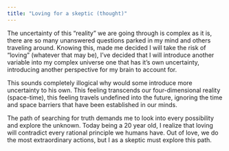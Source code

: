 ```yaml
---
title: "Loving for a skeptic (thought)"
---
```

The uncertainty of this “reality” we are going through is complex as it is, there are so many unanswered questions parked in my mind and others traveling around. Knowing this, made me decided I will take the risk of “loving” (whatever that may be), I’ve decided that I will introduce another variable into my complex universe one that has it’s own uncertainty, introducing another perspective for my brain to account for.

This sounds completely illogical why would some introduce more uncertainty to his own. This feeling transcends our four-dimensional reality (space-time), this feeling travels undefined into the future, ignoring the time and space barriers that have been established in our minds.

The path of searching for truth demands me to look into every possibility and explore the unknown. Today being a 20 year old, I realize that loving will contradict every rational principle we humans have. Out of love, we do the most extraordinary actions, but I as a skeptic must explore this path.